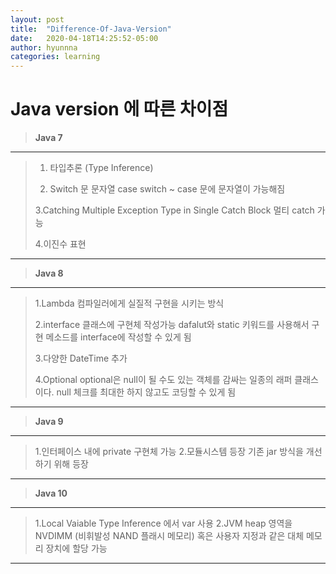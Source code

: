 ```yaml
---
layout: post
title:  "Difference-Of-Java-Version"
date:   2020-04-18T14:25:52-05:00
author: hyunnna
categories: learning
---
```


**Java version 에 따른 차이점**
============

>**Java 7**
--------

>1. 타입추론 (Type Inference)
>
>2. Switch 문 문자열 case
  switch ~ case 문에 문자열이 가능해짐
>
>3.Catching Multiple Exception Type in Single Catch Block
  멀티 catch 가능
>
>4.이진수 표현


***

>**Java 8**
--------
>1.Lambda
>  컴파일러에게 실질적 구현을 시키는 방식
>
>2.interface 클래스에 구현체 작성가능
>  dafalut와 static 키워드를 사용해서 구현 메소드를 interface에 작성할 수 있게 됨
>
>3.다양한 DateTime 추가
>
>4.Optional
> optional은 null이 될 수도 있는 객체를 감싸는 일종의 래퍼 클래스이다.
>   null 체크를 최대한 하지 않고도 코딩할 수 있게 됨

***

>**Java 9**
--------
>1.인터페이스 내에 private 구현체 가능
>2.모듈시스템 등장
>  기존 jar 방식을 개선하기 위해 등장

***

>**Java 10**
---------
>1.Local Vaiable Type Inference 에서 var 사용
>2.JVM heap 영역을 NVDIMM (비휘발성 NAND 플래시 메모리) 혹은 사용자 지정과 같은 대체 메모리 장치에 할당 가능
---------